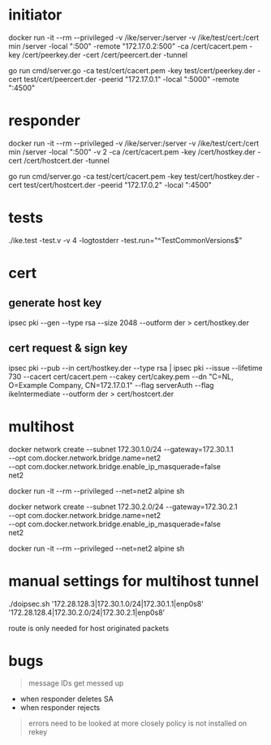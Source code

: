 # initiator
docker run -it --rm --privileged -v /ike/server:/server -v /ike/test/cert:/cert min /server -local ":500" -remote "172.17.0.2:500" -ca /cert/cacert.pem -key /cert/peerkey.der -cert /cert/peercert.der -tunnel

go run cmd/server.go -ca test/cert/cacert.pem -key test/cert/peerkey.der -cert test/cert/peercert.der -peerid "172.17.0.1" -local ":5000" -remote ":4500"

# responder
docker run -it --rm --privileged -v /ike/server:/server -v /ike/test/cert:/cert min /server -local ":500" -v 2 -ca /cert/cacert.pem -key /cert/hostkey.der -cert /cert/hostcert.der -tunnel

go run cmd/server.go -ca test/cert/cacert.pem -key test/cert/hostkey.der -cert test/cert/hostcert.der -peerid "172.17.0.2" -local ":4500"

# tests
./ike.test -test.v -v 4 -logtostderr -test.run="^TestCommonVersions$"

# cert
## generate host key
ipsec pki --gen --type rsa --size 2048 --outform der > cert/hostkey.der
## cert request & sign key
ipsec pki --pub --in cert/hostkey.der --type rsa | ipsec pki --issue --lifetime 730 --cacert cert/cacert.pem --cakey cert/cakey.pem --dn "C=NL, O=Example Company, CN=172.17.0.1" --flag serverAuth --flag ikeIntermediate --outform der > cert/hostcert.der

# multihost 
docker network create --subnet 172.30.1.0/24 --gateway=172.30.1.1 \
        --opt com.docker.network.bridge.name=net2 \
        --opt com.docker.network.bridge.enable_ip_masquerade=false \
		net2

docker run -it --rm --privileged --net=net2 alpine sh

docker network create --subnet 172.30.2.0/24 --gateway=172.30.2.1 \
        --opt com.docker.network.bridge.name=net2 \
        --opt com.docker.network.bridge.enable_ip_masquerade=false \
		net2

docker run -it --rm --privileged --net=net2 alpine sh

# manual settings for multihost tunnel
./doipsec.sh '172.28.128.3|172.30.1.0/24|172.30.1.1|enp0s8' \
    '172.28.128.4|172.30.2.0/24|172.30.2.1|enp0s8'

route is only needed for host originated packets

# bugs
> message IDs get messed up
 - when responder deletes SA
 - when responder rejects
> errors need to be looked at more closely
> policy is not installed on rekey